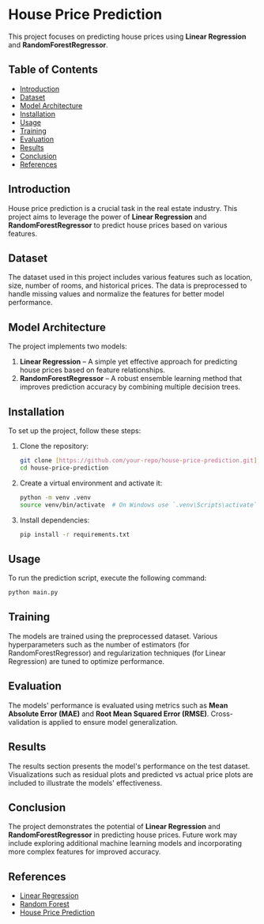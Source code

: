 # House Price Prediction

This project focuses on predicting house prices using **Linear Regression** and **RandomForestRegressor**.

## Table of Contents
- [Introduction](#introduction)
- [Dataset](#dataset)
- [Model Architecture](#model-architecture)
- [Installation](#installation)
- [Usage](#usage)
- [Training](#training)
- [Evaluation](#evaluation)
- [Results](#results)
- [Conclusion](#conclusion)
- [References](#references)

## Introduction
House price prediction is a crucial task in the real estate industry. This project aims to leverage the power of **Linear Regression** and **RandomForestRegressor** to predict house prices based on various features.

## Dataset
The dataset used in this project includes various features such as location, size, number of rooms, and historical prices. The data is preprocessed to handle missing values and normalize the features for better model performance.

## Model Architecture
The project implements two models:
1. **Linear Regression** – A simple yet effective approach for predicting house prices based on feature relationships.
2. **RandomForestRegressor** – A robust ensemble learning method that improves prediction accuracy by combining multiple decision trees.

## Installation
To set up the project, follow these steps:

1. Clone the repository:
   ```bash
   git clone [https://github.com/your-repo/house-price-prediction.git](https://github.com/davisduccopny/House_Price_Analytics_System.git)
   cd house-price-prediction
   ```
2. Create a virtual environment and activate it:
   ```bash
   python -m venv .venv
   source venv/bin/activate  # On Windows use `.venv\Scripts\activate`
   ```
3. Install dependencies:
   ```bash
   pip install -r requirements.txt
   ```

## Usage
To run the prediction script, execute the following command:

```bash
python main.py 
```


## Training
The models are trained using the preprocessed dataset. Various hyperparameters such as the number of estimators (for RandomForestRegressor) and regularization techniques (for Linear Regression) are tuned to optimize performance.


## Evaluation
The models' performance is evaluated using metrics such as **Mean Absolute Error (MAE)** and **Root Mean Squared Error (RMSE)**. Cross-validation is applied to ensure model generalization.

## Results
The results section presents the model's performance on the test dataset. Visualizations such as residual plots and predicted vs actual price plots are included to illustrate the models' effectiveness.

## Conclusion
The project demonstrates the potential of **Linear Regression** and **RandomForestRegressor** in predicting house prices. Future work may include exploring additional machine learning models and incorporating more complex features for improved accuracy.

## References
- [Linear Regression](https://en.wikipedia.org/wiki/Linear_regression)
- [Random Forest](https://en.wikipedia.org/wiki/Random_forest)
- [House Price Prediction](https://www.kaggle.com/c/house-prices-advanced-regression-techniques)


